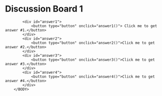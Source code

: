 
<HTML>
	<HEAD>
	<title>Will Callaghan</title>
	<link rel="stylesheet" href="db1.css">
	<script src="db1.js"></script>
	</HEAD>
		<BODY>
			<h1>Discussion Board 1</h1>
			
			<div id="answer1">
				<button type="button" onclick="answer1()"> Click me to get answer #1.</button>
			</div>
			<div id="answer2">
				<button type="button" onclick="answer2()">Click me to get answer #2.</button>
			</div>
			<div id="answer3">
				<button type="button" onclick="answer3()">Click me to get answer #3.</button>
			</div>
			<div id="answer4">
				<button type="button" onclick="answer4()">Click me to get answer #4.</button>
			</div>		
		</BODY>	
</HTML>
